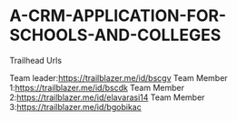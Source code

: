 # A-CRM-APPLICATION-FOR-SCHOOLS-AND-COLLEGES

Trailhead Urls

Team leader:https://trailblazer.me/id/bscgv
Team Member 1:https://trailblazer.me/id/bscdk
Team Member 2:https://trailblazer.me/id/elavarasi14
Team Member 3:https://trailblazer.me/id/bgobikac

